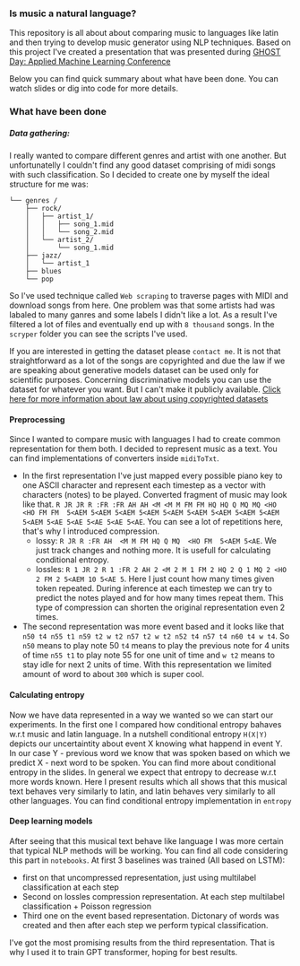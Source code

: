 ### Is music a natural language?
This repository is all about about comparing music to languages like latin and then trying to develop music generator using NLP techniques. Based on this project I've created a presentation that was presented during [GHOST Day: Applied Machine Learning Conference](https://ghostday.pl/)

Below you can find quick summary about what have been done. You can watch slides or dig into code for more details.

### What have been done
##### Data gathering:
I really wanted to compare different genres and artist with one another. But unfortunatelly I couldn't find any good dataset comprising of midi songs with such classification. So I decided to create one by myself the ideal structure for me was:
```
└── genres /
    ├── rock/
    │   ├── artist_1/
    │   │   ├── song_1.mid
    │   │   └── song_2.mid
    │   └── artist_2/
    │       └── song_1.mid
    ├── jazz/
    │   └── artist_1
    ├── blues
    └── pop
```
So I've used technique called `Web scraping` to traverse pages with MIDI and download songs from here. One problem was that some artists had was labaled to many ganres and some labels I didn't like a lot. As a result I've filtered a lot of files and eventually end up with `8 thousand` songs. In the `scryper` folder you can see the scripts I've used.

If you are interested in getting the dataset please `contact me`. It is not that straightforward as a lot of the songs are copyrighted and due the law if we are speaking about generative models dataset can be used only for scientific purposes. Concerning discriminative models you can use the dataset for whatever you want. But I can't make it publicly available. [Click here for more information about law about using copyrighted datasets](https://arxiv.org/pdf/2105.09266.pdf)

#### Preprocessing
Since I wanted to compare music with languages I had to create common representation for them both. I decided to represent music as a text. You can find implementations of converters inside `midiToTxt`.
* In the first representation I've just mapped every possible piano key to one ASCII character and represent each timestep as a vector with characters (notes) to be played. Converted fragment of music may look like that. `R JR JR R :FR :FR AH AH <M <M M FM FM HQ HQ Q MQ MQ <HO <HO FM FM  5<AEM 5<AEM 5<AEM 5<AEM 5<AEM 5<AEM 5<AEM 5<AEM 5<AEM 5<AEM 5<AE 5<AE 5<AE 5<AE 5<AE`. You can see a lot of repetitions here, that's why I introduced compression.
    * lossy: `R JR R :FR AH  <M M FM HQ Q MQ  <HO FM  5<AEM 5<AE`. We just track changes and nothing more. It is usefull for calculating conditional entropy.
    * lossles: `R 1 JR 2 R 1 :FR 2 AH 2 <M 2 M 1 FM 2 HQ 2 Q 1 MQ 2 <HO 2 FM 2 5<AEM 10 5<AE 5`. Here I just count how many times given token repeated. During inference at each timestep we can try to predict the notes played and for how many times repeat them. This type of compression can shorten the original representation even 2 times.
* The second representation was more event based and it looks like that `n50 t4 n55 t1 n59 t2 w t2 n57 t2 w t2 n52 t4 n57 t4 n60 t4 w t4`. So `n50` means to play note 50 `t4` means to play the previous note for 4 units of time `n55 t1` to play note 55 for one unit of time and `w t2` means to stay idle for next 2 units of time. With this representation we limited amount of word to about `300` which is super cool.

#### Calculating entropy
Now we have data represented in a way we wanted so we can start our experiments. In the first one I compared how conditional entropy bahaves w.r.t music and latin language. In a nutshell conditional entropy `H(X|Y)` depicts our uncertaintity about event X knowing what happend in event Y. In our case Y - previous word we know that was spoken based on which we predict X - next word to be spoken. You can find more about conditional entropy in the slides. In general we expect that entropy to decrease w.r.t more words known. Here I present results which all shows that this musical text behaves very similarly to latin, and latin behaves very similarly to all other languages. You can find conditional entropy implementation in `entropy`


#### Deep learning models
After seeing that this musical text behave like language I was more certain that typical NLP methods will be working. You can find all code considering this part in `notebooks`. At first 3 baselines was trained (All based on LSTM):
* first on that uncompressed representation, just using multilabel classification at each step
* Second on lossles compression representation. At each step multilabel classification + Poisson regression
* Third one on the event based representation. Dictonary of words was created and then after each step we perform typical classification.

I've got the most promising results from the third representation. That is why I used it to train GPT transformer, hoping for best results.

